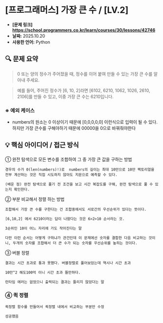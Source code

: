 # [프로그래머스] 가장 큰 수 / [LV.2]

- **[문제 링크] https://school.programmers.co.kr/learn/courses/30/lessons/42746**
- **날짜:** 2025.10.20
- **사용한 언어:** Python

## 🔍 문제 요약

> 0 또는 양의 정수가 주어졌을 때, 정수를 이어 붙여 만들 수 있는 가장 큰 수를 알아내 주세요.

>예를 들어, 주어진 정수가 [6, 10, 2]라면 [6102, 6210, 1062, 1026, 2610, 2106]를 만들 수 있고, 이중 가장 큰 수는 6210입니다.

### ※ 예외 케이스
- numbers의 원소는 0 이상이기 때문에 [0,0,0,0,0] 이런식으로 입력이 될 수 있다. 하지만 가장 큰수를 구해야하기 때문에 00000을 0으로 바꿔줘야한다

## 💡 핵심 아이디어 / 접근 방식
###  
① 완전 탐색으로  모든 변수를 조합하여 그 중 가장 큰 값을 구하는 방법

    경우의 수가 0(len(numbers)!)로  numbers의 길이는 최대 10만으로 10만 팩토리얼을 전부 계산하는 것은 직접 시도하지 않아도 지문으로 예측할 수 있다.

    (배운 점) 완전 탐색으로 풀기 전 조건을 보고 시간 복잡도를 구해, 완전 탐색으로 풀 수 있는지 확인한다.

②  부분 비교해서 정렬 하는 방법

    조합해서 가장 큰 수를 구한다는 건 조합중에서도 서로간의 우선순위가 있다는 뜻이다.

    [6,10,2] 에서 6210이라는 답이 나왔다는 것은 6>2>10 순서라는 것.

    3순위인 10이 어느 자리에 가도 작아진다는 말

    다만 이런 순서는 어떻게 구하냐가 관건인데 이 문제에선 숫자를 결합한 다음 비교하는 것이니, 두개의 숫자를 조합해서 더 큰 수가 되는 숫자를 우선순위를 높히는 것이다.

③ 버블 정렬
    
    결과는 시간 초과로 통과 못했다. 버블정렬로 풀어보았는데 역시나 시간 초과
    
    10만^2 해도100억 이니 시간 초과 뜰만하다.

    런타임 에러는 없었으니 출력되는 결과는 틀리지 않았다는 말

### ​④ **퀵 정렬**

    퀵정렬 함수를 만들어서 퀵정렬 내에서 비교하는 부분만 수정

    성공했음

